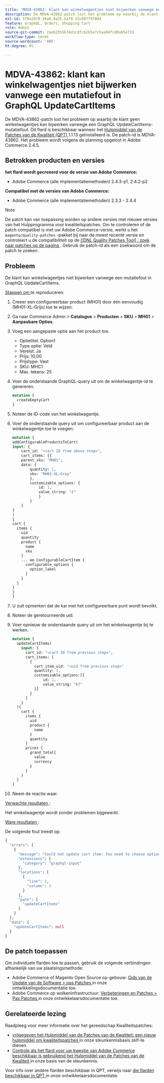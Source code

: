 ```yaml
---
title: 'MDVA-43862: klant kan winkelwagentjes niet bijwerken vanwege een mutatiefout in GraphQL UpdateCartItems'
description: De MDVA-43862-patch lost het probleem op waarbij de klant geen winkelwagentjes kan bijwerken vanwege een GraphQL UpdateCartItems-mutatiefout. Deze patch is beschikbaar wanneer [Quality Patches Tool (QPT)] (/help/announcements/adobe-commerce-announcements/magento-quality-patches-released-new-tool-to-self-serve-quality-patches.md) 1.1.13 is geïnstalleerd. De patch-id is MDVA-43862. Het probleem wordt volgens de planning opgelost in Adobe Commerce 2.4.5.
exl-id: 5f0a2970-34a8-4a25-baf8-15c007f97084
feature: GraphQL, Orders, Shopping Cart
role: Admin
source-git-commit: 2aeb2355b74d1cdfc62b5e7c5aa04fcd0a654733
workflow-type: tm+mt
source-wordcount: '485'
ht-degree: 0%

---
```


# MDVA-43862: klant kan winkelwagentjes niet bijwerken vanwege een mutatiefout in GraphQL UpdateCartItems

De MDVA-43862-patch lost het probleem op waarbij de klant geen winkelwagentjes kan bijwerken vanwege een GraphQL UpdateCartItems-mutatiefout. Dit flard is beschikbaar wanneer het [ Hulpmiddel van de Patches van de Kwaliteit (QPT) ](/help/announcements/adobe-commerce-announcements/magento-quality-patches-released-new-tool-to-self-serve-quality-patches.md) 1.1.13 geïnstalleerd is. De patch-id is MDVA-43862. Het probleem wordt volgens de planning opgelost in Adobe Commerce 2.4.5.

## Betrokken producten en versies

**het flard wordt gecreeerd voor de versie van Adobe Commerce:**

* Adobe Commerce (alle implementatiemethoden) 2.4.3-p1, 2.4.2-p2

**Compatibel met de versies van Adobe Commerce:**

* Adobe Commerce (alle implementatiemethoden) 2.3.3 - 2.4.4

>[!NOTE]
>
>De patch kan van toepassing worden op andere versies met nieuwe versies van het Hulpprogramma voor kwaliteitspatches. Om te controleren of de patch compatibel is met uw Adobe Commerce-versie, werkt u het `magento/quality-patches` -pakket bij naar de meest recente versie en controleert u de compatibiliteit op de [[!DNL Quality Patches Tool] : zoek naar patches op de pagina ](https://experienceleague.adobe.com/tools/commerce-quality-patches/index.html?lang=nl-NL) . Gebruik de patch-id als een zoekwoord om de patch te zoeken.

## Probleem

De klant kan winkelwagentjes niet bijwerken vanwege een mutatiefout in GraphQL UpdateCartItems.

<u> Stappen om </u> te reproduceren:

1. Creeer een configureerbaar product (MH01) door één eenvoudig (MH01-XL-Grijs) toe te wijzen.
1. Ga naar Commerce Admin > **Catalogus** > **Producten** > **SKU** > **MH01** > **Aanpasbare Opties**.
1. Voeg een aangepaste optie aan het product toe.
   * Optietitel: Option1
   * Type optie: Veld
   * Vereist: Ja
   * Prijs: 10,00
   * Prijstype: Vast
   * SKU: MHC1
   * Max. tekens: 25
1. Voer de onderstaande GraphQL-query uit om de winkelwagentje-id te genereren.

   ```GraphQL
   mutation {
     createEmptyCart
   }
   ```

1. Noteer de ID-code van het winkelwagentje.
1. Voer de onderstaande query uit om configureerbaar product aan de winkelwagentje toe te voegen:

   ```GraphQL
   mutation {
   addConfigurableProductsToCart(
   input: {
       cart_id: "<cart ID from above step>",
       cart_items: [{
       parent_sku: "MH01",
       data: {
           quantity: 1,
           sku: "MH01-XL-Gray"
           },
           customizable_options: {
               id: 1,
               value_string: "2"
               }
           }
       ]
   }
   )
   {
   cart {
     items {
       uid
       quantity
       product {
         name
         sku
       }
       ... on ConfigurableCartItem {
         configurable_options {
           option_label
         }
       }
     }
   }
   }
   }
   ```

1. U zult opmerken dat de kar met het configureerbare punt wordt bevolkt.
1. Noteer de geretourneerde uid.
1. Voer opnieuw de onderstaande query uit om het winkelwagentje bij te werken.

   ```GraphQL
   mutation {
     updateCartItems(
       input: {
         cart_id: "<cart ID from previous step>",
         cart_items: [
           {
             cart_item_uid: "<uid from previous step>"
             quantity: 3,
             customizable_options:[{
                 id: 1,
                 value_string: "67"
             }]
           }
         ]
       }
     ){
       cart {
         items {
           uid
           product {
             name
           }
           quantity
         }
         prices {
           grand_total{
             value
             currency
           }
         }
       }
     }
   }
   ```

1. Neem de reactie waar.

<u> Verwachte resultaten </u>:

Het winkelwagentje wordt zonder problemen bijgewerkt.

<u> Ware resultaten </u>:

De volgende fout treedt op:

```GraphQL
{
  "errors": [
    {
      "message": "Could not update cart item: You need to choose options for your item.",
      "extensions": {
        "category": "graphql-input"
      },
      "locations": [
        {
          "line": 2,
          "column": 3
        }
      ],
      "path": [
        "updateCartItems"
      ]
    }
  ],
  "data": {
    "updateCartItems": null
  }
}
```

## De patch toepassen

Om individuele flarden toe te passen, gebruik de volgende verbindingen afhankelijk van uw plaatsingsmethode:

* Adobe Commerce of Magento Open Source op-gebouw: [ Gids van de Update van de Software > pas Patches ](https://experienceleague.adobe.com/nl/docs/commerce-operations/tools/quality-patches-tool/usage) in onze ontwikkelingsdocumentatie toe.
* Adobe Commerce op wolkeninfrastructuur: [ Verbeteringen en Patches > Pas Patches ](https://experienceleague.adobe.com/nl/docs/commerce-cloud-service/user-guide/develop/upgrade/apply-patches) in onze ontwikkelaarsdocumentatie toe.

## Gerelateerde lezing

Raadpleeg voor meer informatie over het gereedschap Kwaliteitspatches:

* [ vrijgegeven het Hulpmiddel van de Patches van de Kwaliteit: een nieuw hulpmiddel om kwaliteitspatches ](/help/announcements/adobe-commerce-announcements/magento-quality-patches-released-new-tool-to-self-serve-quality-patches.md) in onze steunkennisbasis zelf-te dienen.
* [ Controle als het flard voor uw kwestie van Adobe Commerce beschikbaar is gebruikend het Hulpmiddel van de Patches van de Kwaliteit ](/help/support-tools/patches-available-in-qpt-tool/check-patch-for-magento-issue-with-magento-quality-patches.md) in onze basis van de steunkennis.

Voor info over andere flarden beschikbaar in QPT, verwijs naar [ die flarden beschikbaar in QPT ](https://experienceleague.adobe.com/tools/commerce-quality-patches/index.html?lang=nl-NL) in onze ontwikkelaarsdocumentatie.
